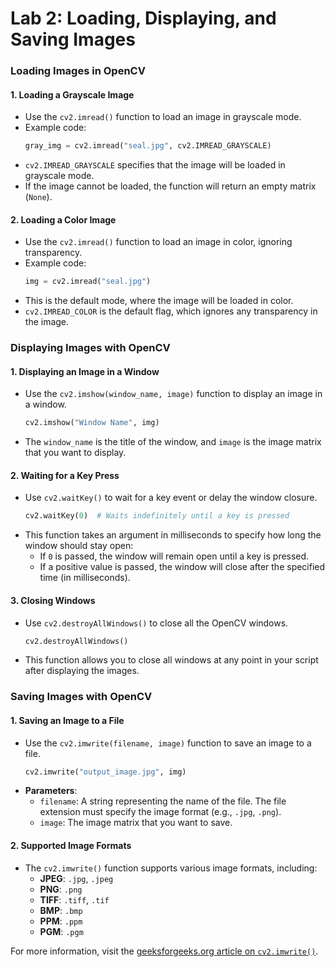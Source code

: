 # Lab 2: Loading, Displaying, and Saving Images

### Loading Images in OpenCV
#### 1. Loading a Grayscale Image
- Use the `cv2.imread()` function to load an image in grayscale mode.
- Example code:
    ```python
    gray_img = cv2.imread("seal.jpg", cv2.IMREAD_GRAYSCALE)
    ```
- `cv2.IMREAD_GRAYSCALE` specifies that the image will be loaded in grayscale mode.
- If the image cannot be loaded, the function will return an empty matrix (`None`).

#### 2. Loading a Color Image
- Use the `cv2.imread()` function to load an image in color, ignoring transparency.
- Example code:
    ```python
    img = cv2.imread("seal.jpg")
    ```
- This is the default mode, where the image will be loaded in color.
- `cv2.IMREAD_COLOR` is the default flag, which ignores any transparency in the image.

### Displaying Images with OpenCV

#### 1. Displaying an Image in a Window
- Use the `cv2.imshow(window_name, image)` function to display an image in a window.
    ```python
    cv2.imshow("Window Name", img)
    ```
- The `window_name` is the title of the window, and `image` is the image matrix that you want to display.

#### 2. Waiting for a Key Press
- Use `cv2.waitKey()` to wait for a key event or delay the window closure.
    ```python
    cv2.waitKey(0)  # Waits indefinitely until a key is pressed
    ```
- This function takes an argument in milliseconds to specify how long the window should stay open:
    - If `0` is passed, the window will remain open until a key is pressed.
    - If a positive value is passed, the window will close after the specified time (in milliseconds).

#### 3. Closing Windows
- Use `cv2.destroyAllWindows()` to close all the OpenCV windows.
    ```python
    cv2.destroyAllWindows()
    ```
- This function allows you to close all windows at any point in your script after displaying the images.

### Saving Images with OpenCV

#### 1. Saving an Image to a File
- Use the `cv2.imwrite(filename, image)` function to save an image to a file.
    ```python
    cv2.imwrite("output_image.jpg", img)
    ```
- **Parameters**:
    - `filename`: A string representing the name of the file. The file extension must specify the image format (e.g., `.jpg`, `.png`).
    - `image`: The image matrix that you want to save.

#### 2. Supported Image Formats
- The `cv2.imwrite()` function supports various image formats, including:
    - **JPEG**: `.jpg`, `.jpeg`
    - **PNG**: `.png`
    - **TIFF**: `.tiff`, `.tif`
    - **BMP**: `.bmp`
    - **PPM**: `.ppm`
    - **PGM**: `.pgm`

For more information, visit the [geeksforgeeks.org article on `cv2.imwrite()`](https://www.geeksforgeeks.org/python-opencv-cv2-imwrite-method/).


